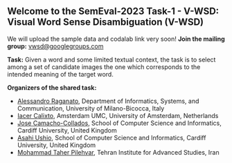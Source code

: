 ## Welcome to the SemEval-2023 Task-1 - V-WSD: Visual Word Sense Disambiguation (V-WSD)

We will upload the sample data and codalab link very soon!
**Join the mailing group:** [vwsd@googlegroups.com](vwsd@googlegroups.com)

**Task:** Given a word and some limited textual context, the task is to select among a set of candidate images the one which corresponds to the intended meaning of the target word.


**Organizers of the shared task:**

- [Alessandro Raganato](https://raganato.github.io/), 
Department of Informatics, Systems, and Communication, University of Milano-Bicocca, Italy
- [Iacer Calixto](https://iacercalixto.github.io/), 
Amsterdam UMC, University of Amsterdam, Netherlands
- [Jose Camacho-Collados](https://josecamachocollados.com/), 
School of Computer Science and Informatics, Cardiff University, United Kingdom
- [Asahi Ushio](https://asahiushio.com/), 
School of Computer Science and Informatics, Cardiff University, United Kingdom
- [Mohammad Taher Pilehvar](https://pilehvar.github.io/), 
Tehran Institute for Advanced Studies, Iran

